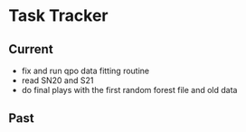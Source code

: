 # Task Tracker

## Current
* fix and run qpo data fitting routine
* read SN20 and S21 
* do final plays with the first random forest file and old data

## Past